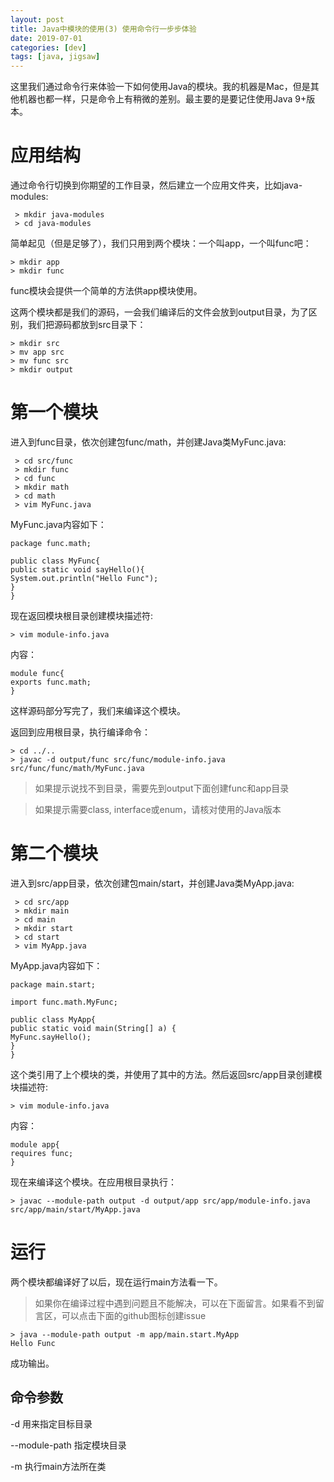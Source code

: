 ```yaml
---
layout: post
title: Java中模块的使用(3) 使用命令行一步步体验
date: 2019-07-01
categories: [dev]
tags: [java, jigsaw]
---
```


这里我们通过命令行来体验一下如何使用Java的模块。我的机器是Mac，但是其他机器也都一样，只是命令上有稍微的差别。最主要的是要记住使用Java 9+版本。

# 应用结构
通过命令行切换到你期望的工作目录，然后建立一个应用文件夹，比如java-modules:
```
 > mkdir java-modules
 > cd java-modules 
```
简单起见（但是足够了），我们只用到两个模块：一个叫app，一个叫func吧：
```
> mkdir app
> mkdir func
```
func模块会提供一个简单的方法供app模块使用。

这两个模块都是我们的源码，一会我们编译后的文件会放到output目录，为了区别，我们把源码都放到src目录下：
```
> mkdir src  
> mv app src
> mv func src
> mkdir output
```
# 第一个模块
进入到func目录，依次创建包func/math，并创建Java类MyFunc.java:
```
 > cd src/func 
 > mkdir func  
 > cd func    
 > mkdir math     
 > cd math   
 > vim MyFunc.java  
```
MyFunc.java内容如下：
```
package func.math;

public class MyFunc{
public static void sayHello(){
System.out.println("Hello Func");
}
}
```
现在返回模块根目录创建模块描述符:
```
> vim module-info.java
```
内容：
```
module func{
exports func.math;
}
```
这样源码部分写完了，我们来编译这个模块。

返回到应用根目录，执行编译命令：
```
> cd ../.. 
> javac -d output/func src/func/module-info.java src/func/func/math/MyFunc.java
```
> 如果提示说找不到目录，需要先到output下面创建func和app目录

> 如果提示需要class, interface或enum，请核对使用的Java版本

# 第二个模块
进入到src/app目录，依次创建包main/start，并创建Java类MyApp.java:
```
 > cd src/app 
 > mkdir main  
 > cd main    
 > mkdir start     
 > cd start   
 > vim MyApp.java  
```
MyApp.java内容如下：
```
package main.start;

import func.math.MyFunc;

public class MyApp{
public static void main(String[] a) {
MyFunc.sayHello();
}
}
```
这个类引用了上个模块的类，并使用了其中的方法。然后返回src/app目录创建模块描述符:
```
> vim module-info.java
```
内容：
```
module app{
requires func;
}
```
现在来编译这个模块。在应用根目录执行：
```
> javac --module-path output -d output/app src/app/module-info.java src/app/main/start/MyApp.java
```
# 运行
两个模块都编译好了以后，现在运行main方法看一下。
> 如果你在编译过程中遇到问题且不能解决，可以在下面留言。如果看不到留言区，可以点击下面的github图标创建issue

```
> java --module-path output -m app/main.start.MyApp
Hello Func
```
成功输出。

## 命令参数
-d 用来指定目标目录

--module-path 指定模块目录

-m 执行main方法所在类